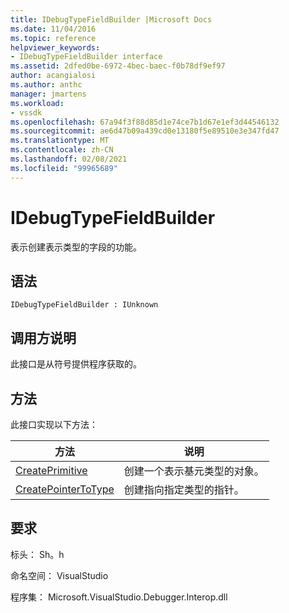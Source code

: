 ```yaml
---
title: IDebugTypeFieldBuilder |Microsoft Docs
ms.date: 11/04/2016
ms.topic: reference
helpviewer_keywords:
- IDebugTypeFieldBuilder interface
ms.assetid: 2dfed0be-6972-4bec-baec-f0b78df9ef97
author: acangialosi
ms.author: anthc
manager: jmartens
ms.workload:
- vssdk
ms.openlocfilehash: 67a94f3f88d85d1e74ce7b1d67e1ef3d44546132
ms.sourcegitcommit: ae6d47b09a439cd0e13180f5e89510e3e347fd47
ms.translationtype: MT
ms.contentlocale: zh-CN
ms.lasthandoff: 02/08/2021
ms.locfileid: "99965689"
---
```

# <a name="idebugtypefieldbuilder"></a>IDebugTypeFieldBuilder
表示创建表示类型的字段的功能。

## <a name="syntax"></a>语法

```
IDebugTypeFieldBuilder : IUnknown
```

## <a name="notes-for-callers"></a>调用方说明
 此接口是从符号提供程序获取的。

## <a name="methods"></a>方法
 此接口实现以下方法：

|方法|说明|
|------------|-----------------|
|[CreatePrimitive](../../../extensibility/debugger/reference/idebugtypefieldbuilder-createprimitive.md)|创建一个表示基元类型的对象。|
|[CreatePointerToType](../../../extensibility/debugger/reference/idebugtypefieldbuilder-createpointertotype.md)|创建指向指定类型的指针。|

## <a name="requirements"></a>要求
 标头： Sh。h

 命名空间： VisualStudio

 程序集： Microsoft.VisualStudio.Debugger.Interop.dll
